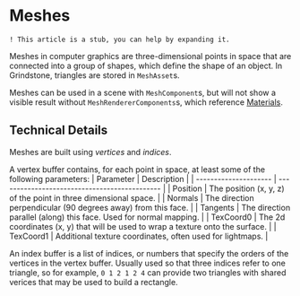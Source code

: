 
# Meshes

    ! This article is a stub, you can help by expanding it.

Meshes in computer graphics are three-dimensional points in space that are connected into a group of shapes, which define the shape of an object. In Grindstone, triangles are stored in `MeshAsset`s.

Meshes can be used in a scene with `MeshComponent`s, but will not show a visible result without `MeshRendererComponents`s, which reference [Materials](Materials.md).

## Technical Details

Meshes are built using *vertices* and *indices*.

A vertex buffer contains, for each point in space, at least some of the following parameters:
| Parameter             | Description                                   |
| --------------------- | --------------------------------------------- |
| Position              | The position (x, y, z) of the point in three dimensional space. |
| Normals               | The direction perpendicular (90 degrees away) from this face. |
| Tangents              | The direction parallel (along) this face. Used for normal mapping. |
| TexCoord0             | The 2d coordinates (x, y) that will be used to wrap a texture onto the surface. |
| TexCoord1             | Additional texture coordinates, often used for lightmaps. |

An index buffer is a list of indices, or numbers that specify the orders of the vertices in the vertex buffer. Usually used so that three indices refer to one triangle, so for example, `0 1 2 1 2 4` can provide two triangles with shared verices that may be used to build a rectangle.
